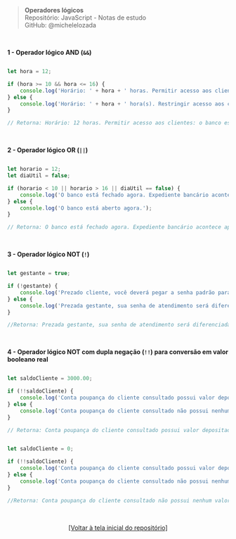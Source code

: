 > **Operadores lógicos**  
> Repositório: JavaScript - Notas de estudo     
> GitHub: @michelelozada
&nbsp;
     
&nbsp;   
 
**1 - Operador lógico AND (`&&`)**  
```js

let hora = 12;

if (hora >= 10 && hora <= 16) {
    console.log('Horário: ' + hora + ' horas. Permitir acesso aos clientes: o banco está aberto.');
} else {
    console.log('Horário: ' + hora + ' hora(s). Restringir acesso aos clientes: o banco está fechado.');
}

// Retorna: Horário: 12 horas. Permitir acesso aos clientes: o banco está aberto.
```

&nbsp;   

**2 - Operador lógico OR (`||`)**  
```js

let horario = 12;
let diaUtil = false;

if (horario < 10 || horario > 16 || diaUtil == false) {
    console.log('O banco está fechado agora. Expediente bancário acontece apenas das 10h às 16h dos dias úteis.');
} else {
    console.log('O banco está aberto agora.');
}

// Retorna: O banco está fechado agora. Expediente bancário acontece apenas das 10h às 16h dos dias úteis.
```

&nbsp;   

**3 - Operador lógico NOT (`!`)**
```js

let gestante = true;

if (!gestante) {
    console.log('Prezado cliente, você deverá pegar a senha padrão para atendimento.');
} else {
    console.log('Prezada gestante, sua senha de atendimento será diferenciada e seu atendimento será prioritário.');
}

//Retorna: Prezada gestante, sua senha de atendimento será diferenciada e seu atendimento será prioritário.
```

&nbsp;   

**4 - Operador lógico NOT com dupla negação (`!!`) para conversão em valor booleano real**  
```js

let saldoCliente = 3000.00;

if (!!saldoCliente) {
    console.log('Conta poupança do cliente consultado possui valor depositado.');
} else {
    console.log('Conta poupança do cliente consultado não possui nenhum valor depositado.');
}

// Retorna: Conta poupança do cliente consultado possui valor depositado.
```
```js

let saldoCliente = 0;

if (!!saldoCliente) {
    console.log('Conta poupança do cliente consultado possui valor depositado.');
} else {
    console.log('Conta poupança do cliente consultado não possui nenhum valor depositado.');
}

//Retorna: Conta poupança do cliente consultado não possui nenhum valor depositado.
```

&nbsp;

<div align="center">
<a href="https://github.com/michelelozada/JavaScript-Study-Notes">[Voltar à tela inicial do repositório]</a>
</div>